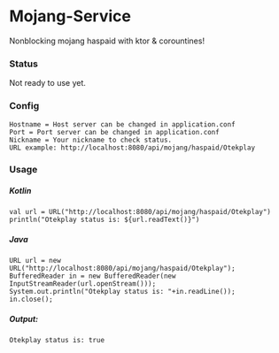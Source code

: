 # Mojang-Service

Nonblocking mojang haspaid with ktor & corountines!

### Status

Not ready to use yet.

### Config
```
Hostname = Host server can be changed in application.conf
Port = Port server can be changed in application.conf
Nickname = Your nickname to check status.
URL example: http://localhost:8080/api/mojang/haspaid/Otekplay
```

### Usage

##### Kotlin
```
val url = URL("http://localhost:8080/api/mojang/haspaid/Otekplay")
println("Otekplay status is: ${url.readText()}")
```
##### Java
```
URL url = new URL("http://localhost:8080/api/mojang/haspaid/Otekplay");
BufferedReader in = new BufferedReader(new InputStreamReader(url.openStream()));
System.out.println("Otekplay status is: "+in.readLine());
in.close();
```

##### Output: 
```
Otekplay status is: true
```
